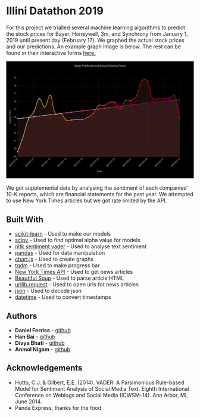 # Illini Datathon 2019

For this project we trialled several machine learning algorithms to predict the stock prices for Bayer, Honeywell, 3m, and Synchrony from January 1, 2019 until present day (February 17). We graphed the actual stock prices and our predictions. An example graph image is below. The rest can be found in their interactive forms [here.](http://www.divyabhati.com/datathon)

![Bayer Graph](https://github.com/DivyaBhati/IlliniDatathon2019/blob/master/Bayer.png)

We got supplemental data by analysing the sentiment of each companies' 10-K reports, which are financial statements for the past year. We attempted to use New York Times articles but we got rate limited by the API.


## Built With

* [scikit-learn](https://scikit-learn.org/stable/) - Used to make our models
* [scipy](https://www.scipy.org/) - Used to find optimal alpha value for models
* [nltk sentiment vader](https://www.nltk.org/_modules/nltk/sentiment/vader.html) - Used to analyse text sentiment
* [pandas](https://pandas.pydata.org/) - Used for data manipulation
* [chart.js](https://www.chartjs.org/) - Used to create graphs
* [tqdm](https://pypi.python.org/pypi/tqdm) - Used to make progress bar
* [New York Times API](https://developer.nytimes.com/) - Used to get news articles
* [Beautiful Soup](https://www.crummy.com/software/BeautifulSoup/) - Used to parse article HTML
* [urllib.request](https://docs.python.org/3/library/urllib.request.html) - Used to open urls for news articles
* [json](https://docs.python.org/3/library/json.html) - Used to decode json
* [datetime](https://docs.python.org/2/library/datetime.html) - Used to convert timestamps





## Authors

* **Daniel Ferriss** - [github](https://github.com/danielferriss)
* **Han Bai** - [github](https://github.com/hanbai2)
* **Divya Bhati** - [github](https://github.com/DivyaBhati)
* **Anmol Nigam** - [github](https://github.com/the-master-guy)

## Acknowledgements

* Hutto, C.J. & Gilbert, E.E. (2014). VADER: A Parsimonious Rule-based Model for
Sentiment Analysis of Social Media Text. Eighth International Conference on
Weblogs and Social Media (ICWSM-14). Ann Arbor, MI, June 2014.
* Panda Express, thanks for the food
